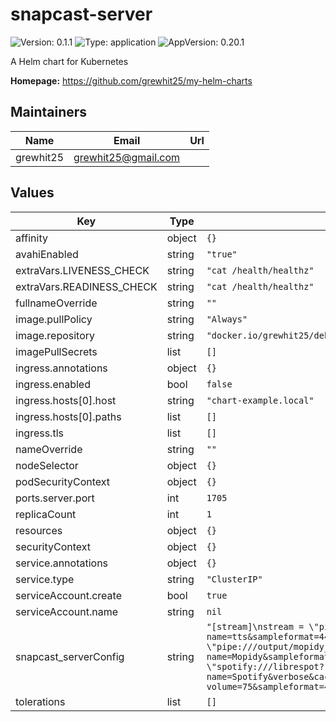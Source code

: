 # snapcast-server

![Version: 0.1.1](https://img.shields.io/badge/Version-0.1.1-informational?style=flat-square) ![Type: application](https://img.shields.io/badge/Type-application-informational?style=flat-square) ![AppVersion: 0.20.1](https://img.shields.io/badge/AppVersion-0.20.1-informational?style=flat-square)

A Helm chart for Kubernetes

**Homepage:** <https://github.com/grewhit25/my-helm-charts>

## Maintainers

| Name | Email | Url |
| ---- | ------ | --- |
| grewhit25 | grewhit25@gmail.com |  |

## Values

| Key | Type | Default | Description |
|-----|------|---------|-------------|
| affinity | object | `{}` |  |
| avahiEnabled | string | `"true"` |  |
| extraVars.LIVENESS_CHECK | string | `"cat /health/healthz"` |  |
| extraVars.READINESS_CHECK | string | `"cat /health/healthz"` |  |
| fullnameOverride | string | `""` |  |
| image.pullPolicy | string | `"Always"` |  |
| image.repository | string | `"docker.io/grewhit25/debian-snapserver"` |  |
| imagePullSecrets | list | `[]` |  |
| ingress.annotations | object | `{}` |  |
| ingress.enabled | bool | `false` |  |
| ingress.hosts[0].host | string | `"chart-example.local"` |  |
| ingress.hosts[0].paths | list | `[]` |  |
| ingress.tls | list | `[]` |  |
| nameOverride | string | `""` |  |
| nodeSelector | object | `{}` |  |
| podSecurityContext | object | `{}` |  |
| ports.server.port | int | `1705` |  |
| replicaCount | int | `1` |  |
| resources | object | `{}` |  |
| securityContext | object | `{}` |  |
| service.annotations | object | `{}` |  |
| service.type | string | `"ClusterIP"` |  |
| serviceAccount.create | bool | `true` |  |
| serviceAccount.name | string | `nil` |  |
| snapcast_serverConfig | string | `"[stream]\nstream = \"pipe:///output/mpd_fifo?name=tts&sampleformat=44100:16:2&codec=flac\"\nstream = \"pipe:///output/mopidy_fifo?name=Mopidy&sampleformat=44100:16:2&codec=flac\"\nstream = \"spotify:///librespot?name=Spotify&verbose&cache=/tmp&device=Snapcast&bitrate=320&initial-volume=75&sampleformat=44100:16:2&codec=flac\""` |  |
| tolerations | list | `[]` |  |
